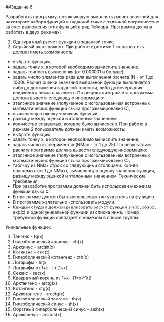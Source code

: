 ##Задание 6

Разработать программу, позволяющую выполнять расчет значений для некоторого набора функций в заданной точке с заданной погрешностью за счет разложения этих функций в ряд Тейлора.
Программа должна работать в двух режимах:
1. Однократный расчет функции в заданной точке.
2. Серийный эксперимент.
При работе в режиме 1 пользователь должен иметь возможность:
* выбрать функцию,
* задать точку x, в которой необходимо вычислить значение,
* задать точность вычисления (от 0.000001 и больше),
* задать число элементов ряда для выполнения расчета (N - от 1 до 1000).
Расчет оценки значения выбранной функции выполняется либо до достижения заданной точности, либо до исчерпания введенного числа слагаемых. По результатам расчета программа должна вывести следующую информацию:
* эталонное значение (полученное с использованием встроенных математических функций языка программирования С),
* вычисленную оценку значения функции,
* разницу между оценкой и эталонным значением,
* количество слагаемых, которое было вычислено.
При работе в режиме 2 пользователь должен иметь возможность:
* выбрать функцию,
* задать точку x, в которой необходимо вычислить значение,
* задать число экспериментов (NMax - от 1 до 25).
По результатам расчета программа должна вывести следующую информацию:
* эталонное значение (полученное с использованием встроенных математических функций языка программирования С),
* таблицу из NMax строк со следующими столбцами: кол-во слагаемых (от 1 до NMax), вычисленную оценку значения функции, разницу между оценкой и эталонным значением.
Технические требования:
* При разработке программы должен быть использован механизм функций языка С.
* В программе должен быть использован тип указатель на функцию.
* В программе желательно использовать модули.
* Каждый студент должен реализовать расчет функций sin(x), cos(x), exp(x) и одной уникальной функции из списка ниже. Номер требуемой функции совпадает с номером в списке группы.

Уникальные функции:
1.	Тангенс - tg(x)
2.	Гиперболический косинус - ch(x)
3.	Арксинус - arcsin(x)
4.	Косеканс - csc(x)
5.	Гиперболический котангенс - cth(x)
6.	Логарифм - ln(x)
7.	Логарифм от 1+х - ln (1+x)
8.	Секанс - sec(x)
9.	Квадратный корень из 1+х - (1+x)^1/2
10.	Арктангенс - arctg(x)
11.	Котангенс - ctg(x)
12.	Арккотангенс - arcctg(x)
13.	Гиперболический тангенс - th(x)
14.	Гиперболический синус - sh(x)
15.	Обратный гиперболический синус - arsh(x)
16.	Арккосинус - arccos(x)

